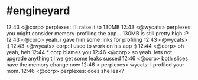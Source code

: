 <!--
id: 23004281
link: http://tumblr.atmos.org/post/23004281/engineyard
slug: engineyard
date: Fri Jan 04 2008 10:48:48 GMT-0800 (PST)
publish: 2008-01-04
tags: 
title: #engineyard
-->


#engineyard
===========

12:43 \<@corp\> perplexes: i'll raise it to 130MB 12:43 \<@wycats\>
perplexes: you might consider memory-profiling the app... 130MB is still
pretty high :P 12:43 \<@corp\> yeah. i gave him some links for profiling
12:43 \<@wycats\> :) 12:43 \<@wycats\> corp: I used to work on his app
;) 12:44 \<@corp\> oh yeah, heh 12:44 \* corp blames you 12:46 \<@corp\>
so yeah. lets not upgrade anything til we get some leaks sussed 12:46
\<@corp\> both slices have the memory change now 12:46 \< perplexes\>
wycats: I profiled your mom. 12:46 \<@corp\> perplexes: does she leak?

